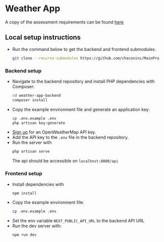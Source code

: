# Weather App

A copy of the assessment requirements can be found [here](https://docs.google.com/document/d/1DbHY7J1huLH1dKuRE9K5KBglb2x2ZwGL7lL4I91WyIk/edit?usp=sharing)

## Local setup instructions

- Run the command below to get the backend and frontend submodules.

  ```bash
  git clone --recurse-submodules https://github.com/chaconinc/MainProject
  ```

### Backend setup

- Navigate to the backend repository and install PHP dependencies with Composer:
  ```bash
  cd weather-app-backend
  composer install
  ```
- Copy the example environment file and generate an application key:
  ```bash
  cp .env.example .env
  php artisan key:generate
  ```
- [Sign up](https://openweathermap.org/api) for an OpenWeatherMap API key.
- Add the API key to the `.env` file in the backend repository.
- Run the server with
  ```bash
  php artisan serve
  ```
  The api should be accessible on `localhost:8000/api`

### Frontend setup

- Install dependencies with
  ```bash
  npm install
  ```
- Copy the example environment file:
  ```bash
  cp .env.example .env
  ```
- Set the env variable `NEXT_PUBLIC_API_URL` to the backend API URL
- Run the dev server with:
  ```bash
  npm run dev
  ```
